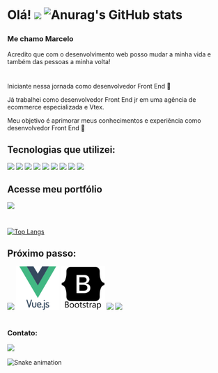 #   <p> Olá! <img src="https://c.tenor.com/FfkOnaJiADQAAAAC/the-mandalorian-luke-skywalker.gif"   width='100'/> ![Anurag's GitHub stats](https://github-readme-stats.vercel.app/api?username=Riquecelo&show_icons=true&theme=&hide=issues) <p/>

### Me chamo Marcelo 
Acredito que com o desenvolvimento web posso mudar a minha vida e também das pessoas a minha volta!
#
Iniciante nessa jornada como desenvolvedor Front End 🚀

Já trabalhei como desenvolvedor Front End jr em uma agência de ecommerce especializada e Vtex.

Meu objetivo é aprimorar meus conhecimentos e experiência como desenvolvedor Front End :dart:

## Tecnologias que utilizei: ##
<!-- in your header -->

<img src="https://img.shields.io/badge/-HTML5-black?style=for-the-badge&logo=html5&color=e0e0e0" width='102'/> <img src="https://img.shields.io/badge/-CSS3-black?style=for-the-badge&logo=css3&color=e0e0e0&logoColor=1572B6" width='88'/>
<img src="https://img.shields.io/badge/-SASS-Gray?style=for-the-badge&logo=sass&color=e0e0e0" width='90'/>
<img src="https://img.shields.io/badge/-JavaScript-black?style=for-the-badge&logo=javascript&color=e0e0e0" width='144'/>
<img src="https://img.shields.io/badge/-Jquery-Gray?style=for-the-badge&logo=jquery&color=e0e0e0&logoColor=0769AD" width='110'/>
<img src="https://img.shields.io/badge/-React-Gray?style=for-the-badge&logo=react&color=e0e0e0" width='100'/>
<img src="https://img.shields.io/badge/-Nodejs-Gray?style=for-the-badge&logo=nodedotjs&color=e0e0e0" width='110'/>
<img src="https://img.shields.io/badge/-Git-black?style=for-the-badge&logo=Git&color=e0e0e0" width='78'/>
<img src="https://img.shields.io/badge/-Vtex-Gray?style=for-the-badge&logo=vtex&color=e0e0e0&logoColor=ED125F" width='89'/>

               

## Acesse meu portfólio
[![](https://img.shields.io/badge/ACESSAR%20-site-blue?style=for-the-badge&logo=googlechrome)](https://riquecelo.github.io/Portfolio/)

#
[![Top Langs](https://github-readme-stats.vercel.app/api/top-langs/?username=Riquecelo)](https://github.com/Riquecelo/github-readme-stats) 



## Próximo passo: ##
<img src="https://cdn.jsdelivr.net/gh/devicons/devicon/icons/react/react-original-wordmark.svg" heigth='100' width='100'/> <img src="https://raw.githubusercontent.com/devicons/devicon/master/icons/vuejs/vuejs-original-wordmark.svg" heigth='100' width='100'/> <img src="https://raw.githubusercontent.com/devicons/devicon/master/icons/bootstrap/bootstrap-plain-wordmark.svg" heigth='100' width='100'/> <img src="https://cdn.jsdelivr.net/gh/devicons/devicon/icons/nodejs/nodejs-original-wordmark.svg" heigth='150' width='150'/> <img src="https://cdn.jsdelivr.net/gh/devicons/devicon/icons/python/python-original.svg" heigth='100' width='100'/>

# 
### Contato:   

<a href="https://www.linkedin.com/in/marcelosantos11" > 
  <img src="https://img.shields.io/badge/linkedin-%230077B5.svg?style=for-the-badge&logo=linkedin&logoColor=white"> 
</a>


<div>

 ![Snake animation](https://github.com/Riquecelo/Riquecelo/blob/output/github-contribution-grid-snake.svg)

</div>

